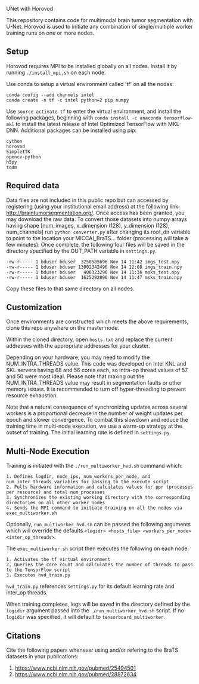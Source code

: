 UNet with Horovod

This repository contains code for multimodal brain tumor segmentation with U-Net. Horovod is used to initiate any combination of single/multiple worker training runs on one or more nodes.  

## Setup

Horovod requires MPI to be installed globally on all nodes. Install it by running `./install_mpi.sh` on each node.

Use conda to setup a virtual environment called 'tf' on all the nodes:
```
conda config --add channels intel
conda create -n tf -c intel python=2 pip numpy
```
Use `source activate tf` to enter the virtual environment, and install the following packages, beginning with `conda install -c anaconda tensorflow-mkl` to install the latest release of Intel Optimized TensorFlow with MKL-DNN. Additional packages can be installed using pip:
```
cython
horovod
SimpleITK
opencv-python
h5py
tqdm
```

## Required data

Data files are not included in this public repo but can accessed by registering (using your institutional email address) at the following link: http://braintumorsegmentation.org/. Once access has been granted, you may download the raw data. To convert those datasets into numpy arrays having shape [num_images, x_dimension (128), y_dimension (128), num_channels] run `python converter.py` after changing its root_dir variable to point to the location your MICCAI_BraTS... folder (processing will take a few minutes). Once complete, the following four files will be saved in the directory specified by the OUT_PATH variable in `settings.py`.

```
-rw-r----- 1 bduser bduser  3250585696 Nov 14 11:42 imgs_test.npy
-rw-r----- 1 bduser bduser 13002342496 Nov 14 12:08 imgs_train.npy
-rw-r----- 1 bduser bduser   406323296 Nov 14 11:36 msks_test.npy
-rw-r----- 1 bduser bduser  1625292896 Nov 14 11:47 msks_train.npy
```

Copy these files to that same directory on all nodes.

## Customization

Once environments are constructed which meets the above requirements, clone this repo anywhere on the master node.

Within the cloned directory, open `hosts.txt` and replace the current addresses with the appropriate addresses for your cluster.

Depending on your hardware, you may need to modify the NUM_INTRA_THREADS value. This code was developed on Intel KNL and SKL servers having 68 and 56 cores each, so intra-op thread values of 57 and 50 were most ideal. Please note that maxing out the NUM_INTRA_THREADS value may result in segmentation faults or other memory issues. It is recommended to turn off hyper-threading to prevent resource exhaustion.

Note that a natural consequence of synchronizing updates across several workers is a proportional decrease in the number of weight updates per epoch and slower convergence. To combat this slowdown and reduce the training time in multi-node execution, we use a warm-up strategy at the outset of training. The initial learning rate is defined in `settings.py`.

## Multi-Node Execution

Training is initiated with the `./run_multiworker_hvd.sh` command which:

```
1. Defines logdir, node_ips, num_workers_per_node, and num_inter_threads variables for passing to the execute script
2. Pulls hardware information and calculates values for ppr (processes per resource) and total num_processes 
3. Synchronizes the existing working directory with the corresponding directories on all other worker nodes
4. Sends the MPI command to initiate training on all the nodes via exec_multiworker.sh
```
Optionally, `run_multiworker_hvd.sh` can be passed the following arguments which will override the defaults `<logidr> <hosts_file> <workers_per_node> <inter_op_threads>`.

The `exec_multiworker.sh` script then executes the following on each node:

```
1. Activates the tf virtual environment
2. Queries the core count and calculates the number of threads to pass to the TensorFlow script
3. Executes hvd_train.py
```

`hvd_train.py` references `settings.py` for its default learning rate and inter_op threads. 

When training completes, logs will be saved in the directory defined by the `logidir` argument passed into the `./run_multiworker_hvd.sh` script. If no `logidir` was specified, it will default to `tensorboard_multiworker`.

## Citations

Cite the following papers whenever using and/or refering to the BraTS datasets in your publications:

1. https://www.ncbi.nlm.nih.gov/pubmed/25494501
2. https://www.ncbi.nlm.nih.gov/pubmed/28872634
